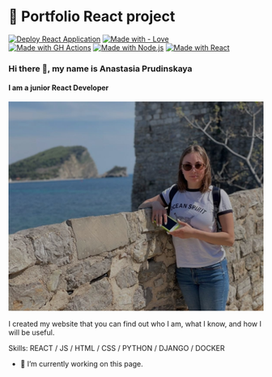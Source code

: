 # 🚀 Portfolio React project
[![Deploy React Application](https://github.com/BulochkaBU/Portfolio-React/actions/workflows/node.js.yml/badge.svg)](https://github.com/BulochkaBU/Portfolio-React/actions/workflows/node.js.yml)
[![Made with - Love](https://img.shields.io/badge/Made_with-Love-red)](https://prudinskaya.com)  
[![Made with GH Actions](https://img.shields.io/badge/CI-GitHub_Actions-blue?logo=github-actions&logoColor=white)](https://github.com/features/actions "Go to GitHub Actions homepage")
[![Made with Node.js](https://img.shields.io/badge/Node.js->=12-blue?logo=node.js&logoColor=white)](https://nodejs.org "Go to Node.js homepage")
[![Made with React](https://img.shields.io/badge/React-17-blue?logo=react&logoColor=white)](https://reactjs.org "Go to React homepage")  

### Hi there 👋, my name is Anastasia Prudinskaya
#### I am a junior React Developer
![I am junior React Developer](https://raw.githubusercontent.com/BulochkaBU/Portfolio-React/master/src/img/main-bg.jpg)

I created my website that you can find out who I am, what I know, and how I will be useful.

Skills: REACT / JS / HTML / CSS / PYTHON / DJANGO / DOCKER

- 🔭 I’m currently working on this page. 




